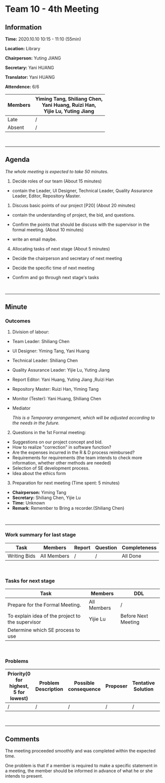 # Team 10 - 4th Meeting 

## Information

**Time:**  2020.10.10 10:15 - 11:10 (55min)

**Location:** Library

**Chairperson:**  Yuting JIANG

**Secretary:**  Yani HUANG

**Translator:**  Yani HUANG

**Attendence:** 6/6

| **Members** | **Yiming Tang, Shiliang Chen, <br>Yani Huang, Ruizi Han, <br>Yijie Lu, Yuting Jiang** |
| ----------- | ------------------------------------------------------------ |
| Late        | /                                                            |
| Absent      | /                                                            |

<br>

------

## Agenda

*The whole meeting is expected to take 50 minutes.*

1. Decide roles of our team (About 15 minutes)

- contain the Leader, UI Designer, Technical Leader, Quality Assurance Leader, Editor, Repository Master.

1. Discuss basic points of our project [P20] (About 20 minutes)
- contain the understanding of project, the bid, and questions.

- Confirm the points that should be discuss with the supervisor in the formal meeting. (About 10 minutes)
- write an email maybe.

4. Allocating tasks of next stage (About 5 minutes)
- Decide the chairperson and secretary of next meeting

- Decide the specific time of next meeting

- Confirm and go through next stage's tasks

<br>

------


## Minute

### Outcomes

1. Division of labour:

- Team Leader: Shiliang Chen

- UI Designer: Yiming Tang, Yani Huang

- Technical Leader: Shiliang Chen

- Quality Assurance Leader: Yijie Lu, Yuting Jiang

- Report Editor: Yani Huang, Yuting Jiang ,Ruizi Han

- Repository Master: Ruizi Han, Yiming Tang

- Monitor (Tester): Yani Huang, Shiliang Chen

- Mediator

     *This is a Temporary arrangement, which will be adjusted according to the needs in the future.*

     

2. Questions in the 1st Formal meeting:
- Suggestions on our project concept and bid.
- How to realize "correction" in software function?
- Are the expenses incurred in the R & D process reimbursed?
- Requirements for requirements (the team intends to check more information, whether other methods are needed)
- Selection of SE development process.
- Idea about the ethics form
  
3. Preparation for next meeting (Time spent: 5 minutes)
- **Chairperson:** Yiming Tang
- **Secretary:** Shiliang Chen, Yijie Lu
- **Time:** Unknown
- **Remark**: Remember to Bring a recorder.(Shiliang Chen)

<br>

-------


### Work summary for last stage

| **Task**     | **Members** | **Report** | **Question** | **Completeness** |
| ------------ | ----------- | ---------- | ------------ | ---------------- |
| Writing Bids | All Members | /          | /            | All Done         |

<br>

### Tasks for next stage

| **Task**                                         | **Members** | **DDL**             |
| ------------------------------------------------ | ----------- | ------------------- |
| Prepare for the Formal Meeting.                  | All Members | /                   |
| To explain idea of the project to the supervisor | Yijie Lu    | Before Next Meeting |
| Determine which SE process to use                |             |                     |

<br>

### Problems

| Priority(0 for highest, 5 for lowest) | **Problem Description** | **Possible consequence** | **Proposer** | **Tentative Solution** | **Expected completion time** |
| ------------------------------------- | ----------------------- | ------------------------ | ------------ | ---------------------- | ---------------------------- |
| /                                     | /                       | /                        | /            | /                      | /                            |

<br>

-------


## Comments

The meeting proceeded smoothly and was completed within the expected time.

One problem is that if a member is required to make a specific statement in a meeting, the member should be informed in advance of what he or she intends to present.